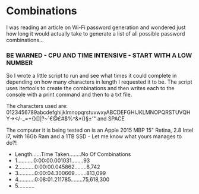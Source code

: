 # Combinations

I was reading an article on Wi-Fi password generation and wondered just how long it would actually take to generate a list of all possible password combinations...

### BE WARNED - CPU AND TIME INTENSIVE - START WITH A LOW NUMBER

So I wrote a little script to run and see what times it could complete in depending on how many characters in length I requested it to be. The script uses itertools to create the combinations and then writes each to the console with a print command and then to a txt file.

The characters used are: 0123456789abcdefghijklmnopqrstuvwxyABCDEFGHIJKLMNOPQRSTUVQHY-></\-_=+{}[]|?~`€@£#$%^&*()§±'" and SPACE

The computer it is being tested on is an Apple 2015 MBP 15" Retina, 2.8 Intel i7, with 16Gb Ram and a 1TB SSD - Let me know what yours manages to do?!

- Length......Time Taken........No Of Combinations
- 1...........0:00:00.001031........93
- 2...........0:00:00.045862........8,742
- 3...........0:00:04.300669........813,099
- 4...........0:08:01.211785........75,618,300
- 5...........
